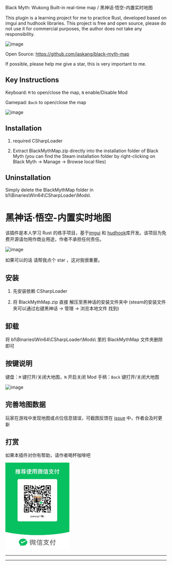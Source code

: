 


Black Myth: Wukong Built-in real-time map / 黑神话·悟空-内置实时地图

﻿This plugin is a learning project for me to practice Rust, developed based on imgui and hudhook libraries. This project is free and open source, please do not use it for commercial purposes, the author does not take any responsibility.

![image](./docs/images/minmap.png)

﻿Open Source: https://github.com/jaskang/black-myth-map

If possible, please help me give a star, this is very important to me.

## Key Instructions

Keyboard: `M` to open/close the map,  `N`  enable/Disable Mod

Gamepad: `Back` to open/close the map

![image](./docs/images/bigmap.png)

## Installation 
1. required CSharpLoader﻿

2. Extract BlackMythMap.zip directly into the installation folder of Black Myth (you can find the Steam installation folder by right-clicking on Black Myth -> Manage -> Browse local files)

## Uninstallation 

Simply delete the BlackMythMap folder in b1\Binaries\Win64\CSharpLoader\Mods\


# 黑神话·悟空-内置实时地图

该插件是本人学习 Rust 的练手项目，基于[imgui](https://github.com/ocornut/imgui) 和 [hudhook](https://github.com/veeenu/hudhook?from=jaskang)库开发。该项目为免费开源请勿用作商业用途，作者不承担任何责任。

![image](./docs/images/minmap.png)

如果可以的话 请帮我点个 star ，这对我很重要。


## 安装

1. 先安装依赖  CSharpLoader﻿
 
2. 将 BlackMythMap.zip 直接 解压至黑神话的安装文件夹中 (steam的安装文件夹可以通过右键黑神话 -> 管理 -> 浏览本地文件 找到)

## 卸载

将 b1\Binaries\Win64\CSharpLoader\Mods\ 里的﻿  BlackMythMap 文件夹删除即可

## 按键说明

键盘：`M` 键打开/关闭大地图，`N` 开启关闭 Mod
手柄：`Back` 键打开/关闭大地图

![image](./docs/images/bigmap.png)

## 完善地图数据

玩家在游戏中发现地图或点位信息错误，可截图反馈在 [issue](https://github.com/jaskang/jas_minimap/issues) 中，作者会及时更新

## 打赏

如果本插件对你有帮助，请作者喝杯咖啡吧

<div align="">
<img src="./docs/images/donate.jpg" alt="打赏" style="width: 200px;" />
</div>



--------------------------------------------------------------------------------------------------------------------------------------------------------------------------------------------------------------------
--------------------------------------------------------------------------------------------------------------------------------------------------------------------------------------------------------------------
